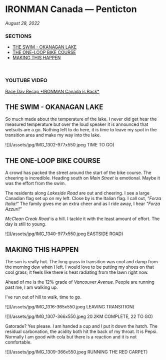 # IRONMAN Canada &mdash; Penticton

_August 28, 2022_

### SECTIONS
<ul class="alt">
<li><a href="javascript:flkty.select(0);">THE SWIM - OKANAGAN LAKE</a></li>
<li><a href="javascript:flkty.select(0);">THE ONE-LOOP BIKE COURSE</a></li>
<li><a href="javascript:flkty.select(0);">MAKING THIS HAPPEN</a></li>
</ul>
<br />

### YOUTUBE VIDEO
[Race Day Recap &#42;IRONMAN Canada is Back&#42;](https://youtu.be/3WEOmYirXj4)

<!---->
## THE SWIM - OKANAGAN LAKE
So much made about the temperature of the lake.  I never did get hear the measured temperature but over the loud speaker it is announced that wetsuits are a go.  Nothing left to do here, it is time to leave my spot in the transition area and make my way into the lake.



![](/assets/jpg/IMG_1302-977x550.jpeg TIME TO GO)

## THE ONE-LOOP BIKE COURSE
A crowd has packed the street around the start of the bike course.  The cheering is incredible.  Heading south on _Main Street_ is emotional.  Maybe it was the effort from the swim.

The residents along _Lakeside Road_ are out and cheering.  I see a large Canadian flag set up on my left.  Close by is the Italian flag.  I call out, _"Forza Italia!"_  The family gives me an extra cheer and as I ride away, I hear _"Forza Azzuri!"_

_McClean Creak Road_ is a hill.  I tackle it with the least amount of effort.  The day is still to young.


![](/assets/jpg/IMG_1340-977x550.jpeg EASTSIDE ROAD)

## MAKING THIS HAPPEN
The sun is really hot.  The long grass in transition was cool and damp from the morning dew when I left.  I would love to be putting my shoes on that cool grass; it feels like there is heat radiating from the lawn right now.

Ahead of me is the 12% grade of _Vancouver Avenue_.  People are running past me, I am walking up.

I've run out of hill to walk, time to go.
 
![](/assets/jpg/IMG_1316-365x550.jpeg LEAVING TRANSITION)


![](/assets/jpg/IMG_1307-366x550.jpeg 20.2KM COMPLETE, 22 TO GO)


Gatorade?   Yes please.  I am handed a cup and I put it down the hatch.  The residual carbonation, the acidity both hit the back of my throat.  It is Pepsi.  Normally I am good with cola but there is a reaction and it is not comfortable.


![](/assets/jpg/IMG_1309-366x550.jpeg RUNNING THE RED CARPET)
